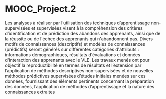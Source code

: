 # MOOC_Project.2
Les analyses à réaliser par l’utilisation des techniques d’apprentissage non-supervisées et supervisées visent
à la compréhension des critères d’identification et de prédiction des abandons des apprenants, ainsi que de
la réussite ou de l'échec des apprenants qui n'abandonnent pas.
Divers motifs de connaissances (descriptifs) et modèles de connaissances (prédictifs) seront générés sur
différentes catégories d'attributs : informations démographiques, résultats d'évaluations et données
d'interaction des apprenants avec le VLE.
Les travaux menés ont pour objectif la reproductibilité en termes de résultats et l’extension par l’application de
méthodes descriptives non-supervisées et de nouvelles méthodes prédictives supervisées d’études initiales
menées sur ces données, fournissant des éléments pertinents concernant la préparation des données,
l’application de méthodes d’apprentissage et la nature des connaissances extraites
